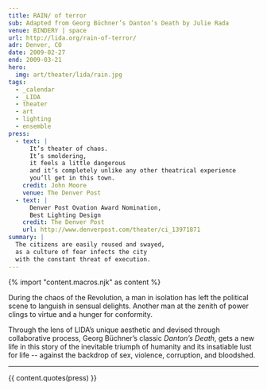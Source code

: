 ```yaml
---
title: RAIN/ of terror
sub: Adapted from Georg Büchner’s Danton’s Death by Julie Rada
venue: BINDERY | space
url: http://lida.org/rain-of-terror/
adr: Denver, CO
date: 2009-02-27
end: 2009-03-21
hero:
  img: art/theater/lida/rain.jpg
tags:
  - _calendar
  - _LIDA
  - theater
  - art
  - lighting
  - ensemble
press:
  - text: |
      It’s theater of chaos.
      It’s smoldering,
      it feels a little dangerous
      and it’s completely unlike any other theatrical experience
      you’ll get in this town.
    credit: John Moore
    venue: The Denver Post
  - text: |
      Denver Post Ovation Award Nomination,
      Best Lighting Design
    credit: The Denver Post
    url: http://www.denverpost.com/theater/ci_13971871
summary: |
  The citizens are easily roused and swayed,
  as a culture of fear infects the city
  with the constant threat of execution.
---
```

{% import "content.macros.njk" as content %}

During the chaos of the Revolution,
a man in isolation has left the political scene
to languish in sensual delights.
Another man at the zenith of power
clings to virtue and a hunger for conformity.

Through the lens of LIDA’s unique aesthetic
and devised through collaborative process,
Georg Büchner’s classic *Danton’s Death*,
gets a new life in this story
of the inevitable triumph of humanity
and its insatiable lust for life --
against the backdrop of sex, violence,
corruption, and bloodshed.

------

{{ content.quotes(press) }}
